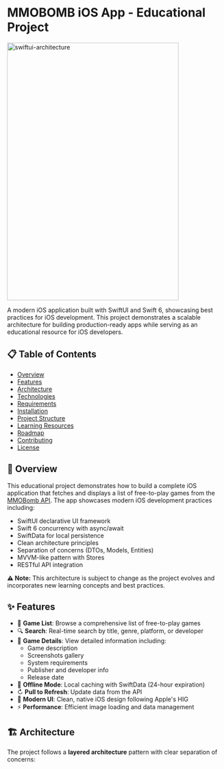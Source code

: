 # MMOBOMB iOS App - Educational Project

<img width="400" height="600" alt="swiftui-architecture" src="https://github.com/user-attachments/assets/f238375b-b683-4b7b-88c2-36f2da49b099" />

A modern iOS application built with SwiftUI and Swift 6, showcasing best practices for iOS development. This project demonstrates a scalable architecture for building production-ready apps while serving as an educational resource for iOS developers.

## 📋 Table of Contents

- [Overview](#overview)
- [Features](#features)
- [Architecture](#architecture)
- [Technologies](#technologies)
- [Requirements](#requirements)
- [Installation](#installation)
- [Project Structure](#project-structure)
- [Learning Resources](#learning-resources)
- [Roadmap](#roadmap)
- [Contributing](#contributing)
- [License](#license)

## 🎯 Overview

This educational project demonstrates how to build a complete iOS application that fetches and displays a list of free-to-play games from the [MMOBomb API](https://www.mmobomb.com/api). The app showcases modern iOS development practices including:

- SwiftUI declarative UI framework
- Swift 6 concurrency with async/await
- SwiftData for local persistence
- Clean architecture principles
- Separation of concerns (DTOs, Models, Entities)
- MVVM-like pattern with Stores
- RESTful API integration

**⚠️ Note:** This architecture is subject to change as the project evolves and incorporates new learning concepts and best practices.

## ✨ Features

- 📱 **Game List**: Browse a comprehensive list of free-to-play games
- 🔍 **Search**: Real-time search by title, genre, platform, or developer
- 📖 **Game Details**: View detailed information including:
  - Game description
  - Screenshots gallery
  - System requirements
  - Publisher and developer info
  - Release date
- 💾 **Offline Mode**: Local caching with SwiftData (24-hour expiration)
- ↻ **Pull to Refresh**: Update data from the API
- 🎨 **Modern UI**: Clean, native iOS design following Apple's HIG
- ⚡ **Performance**: Efficient image loading and data management

## 🏗️ Architecture

The project follows a **layered architecture** pattern with clear separation of concerns:
